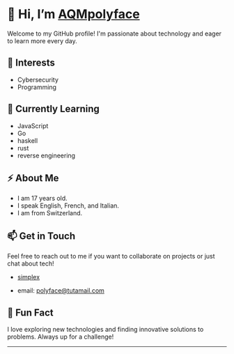 # 👋 Hi, I’m [AQMpolyface](https://github.com/AQMpolyface)

Welcome to my GitHub profile! I'm passionate about technology and eager to learn more every day.

## 👀 Interests
- Cybersecurity
- Programming

## 🌱 Currently Learning
- JavaScript
- Go
- haskell
- rust
- reverse engineering

## ⚡ About Me
- I am 17 years old.
- I speak English, French, and Italian.
- I am from Switzerland.

## 📫 Get in Touch
Feel free to reach out to me if you want to collaborate on projects or just chat about tech!

- [simplex](https://simplex.chat/contact#/?v=2-7&smp=smp%3A%2F%2Fh--vW7ZSkXPeOUpfxlFGgauQmXNFOzGoizak7Ult7cw%3D%40smp15.simplex.im%2F-VHhcfG4alpMIYVoWgL2kc3dsFf7IQNE%23%2F%3Fv%3D1-3%26dh%3DMCowBQYDK2VuAyEAwYBZWNfun2VHEqHWQ_GV4p41VkhZiuodVdTjgg2GxyA%253D%26srv%3Doauu4bgijybyhczbnxtlggo6hiubahmeutaqineuyy23aojpih3dajad.onion)

- email: polyface@tutamail.com

## 🌟 Fun Fact
I love exploring new technologies and finding innovative solutions to problems. Always up for a challenge!

---
<!---
AQMpolyface/AQMpolyface is a ✨ special ✨ repository because its `README.md` (this file) appears on your GitHub profile.
You can click the Preview link to take a look at your changes.
--->

